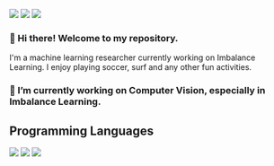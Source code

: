 <a href="mailto:caisarl76@gmail.com"><img src="https://img.shields.io/badge/caisarl76@gmail.com-EA4335?style=flat-square&logo=gmail&logoColor=white"/></a>
<a href="https://www.linkedin.com/in/jihun-kim-753231206/"><img src="https://img.shields.io/badge/JihunKim-0A66C2?style=flat-square&logo=linkedin&logoColor=white"/></a>
<a href="https://www.instagram.com/pizza_jh/"><img src="https://img.shields.io/badge/pizza_jh-E4405F?style=flat-square&logo=Instagram&logoColor=white"/></a>



### 👋 Hi there! Welcome to my repository. 
I'm a machine learning researcher currently working on Imbalance Learning.
I enjoy playing soccer, surf and any other fun activities.

### 🔭 I’m currently working on Computer Vision, especially in Imbalance Learning.

## Programming Languages
<img src="https://img.shields.io/badge/c++-00599C?style=flat-square&logo=python&logoColor=white"/> <img src="https://img.shields.io/badge/python-3776AB?style=flat-square&logo=python&logoColor=white"/> <img src="https://img.shields.io/badge/pytorch-EE4C2C?style=flat-square&logo=pytorch&logoColor=white"/>
<!--
**caisarl76/caisarl76** is a ✨ _special_ ✨ repository because its `README.md` (this file) appears on your GitHub profile.

Here are some ideas to get you started:

- 🔭 I’m currently working on ...
- 🌱 I’m currently learning ...
- 👯 I’m looking to collaborate on ...
- 🤔 I’m looking for help with ...
- 💬 Ask me about ...
- 📫 How to reach me: ...
- 😄 Pronouns: ...
- ⚡ Fun fact: ...
-->
